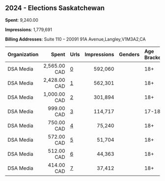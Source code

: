 ## 2024 - Elections Saskatchewan 
**Spent**: 9,240.00

**Impressions**: 1,779,691

**Billing Addresses**: Suite 110 – 20091 91A Avenue,Langley,V1M3A2,CA

|Organization|Spent|Urls|Impressions|Genders|Age Brackets|Country Codes|
|:---|---:|:---|---:|:---|:---|:---|
|DSA Media|2,565.00 CAD|[0](https://www.snap.com/political-ads/asset/c11f326f84453854b11b18a49aff99f6bc10742283f9afcf10987900febd829d?mediaType=mp4)|592,060||18+|canada|
|DSA Media|2,428.00 CAD|[1](https://www.snap.com/political-ads/asset/8bc079af1dfbdb1dfc906cb2a613edb48dac6fef6a3e287ad6983c63f9275ce9?mediaType=mp4)|562,301||18+|canada|
|DSA Media|1,000.00 CAD|[2](https://www.snap.com/political-ads/asset/c7656464d54f24ad7f814b66adf30d5492db31f5a68cd160ef8d05e448f3e1b5?mediaType=mp4)|301,894||18+|canada|
|DSA Media|999.00 CAD|[3](https://www.snap.com/political-ads/asset/712ec0e21da3d1c9230cd6887a85cc76ea7ba8209c2f688ff5be1e93e1c06932?mediaType=mp4)|114,717||17-18|canada|
|DSA Media|750.00 CAD|[4](https://www.snap.com/political-ads/asset/af990c9a5db2fa8a48596eaee82dc83a3c74bcbae1fb44368f58ba4fd18b869e?mediaType=mp4)|75,240||18+|canada|
|DSA Media|572.00 CAD|[5](https://www.snap.com/political-ads/asset/8adfec269b9b33237e2ff5f62d4501672c04d09a331c6755fc938a3e9b697f0e?mediaType=mp4)|51,704||18+|canada|
|DSA Media|512.00 CAD|[6](https://www.snap.com/political-ads/asset/03424800ec32e9b7504db99f0ec109adbade14c6259a18a0062a0988e77a57da?mediaType=mp4)|44,363||18+|canada|
|DSA Media|414.00 CAD|[7](https://www.snap.com/political-ads/asset/901a81f7f0d001a697fc45da3f068c0602848e5656aa3ab6b914c6218b105a72?mediaType=mp4)|37,412||18+|canada|
